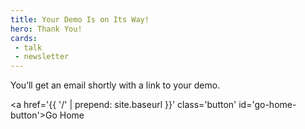 ```yaml
---
title: Your Demo Is on Its Way!
hero: Thank You!
cards:
 - talk
 - newsletter
---
```

You’ll get an email shortly with a link to your demo.

<a href='{{ '/' | prepend: site.baseurl }}' class='button' id='go-home-button'>Go Home</a>
